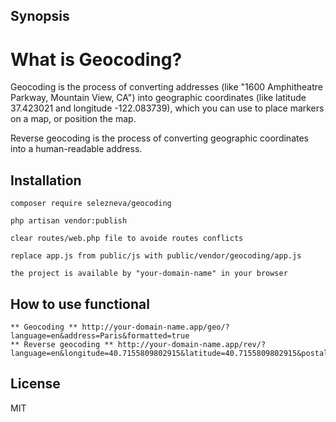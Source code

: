 ## Synopsis

# What is Geocoding?

Geocoding is the process of converting addresses (like "1600 Amphitheatre Parkway, Mountain View, CA") into geographic coordinates (like latitude 37.423021 and longitude -122.083739), which you can use to place markers on a map, or position the map.

Reverse geocoding is the process of converting geographic coordinates into a human-readable address.

## Installation
```
composer require selezneva/geocoding
```
```
php artisan vendor:publish
```
```
clear routes/web.php file to avoide routes conflicts
```
```
replace app.js from public/js with public/vendor/geocoding/app.js
```
```
the project is available by "your-domain-name" in your browser 
```
## How to use functional 
```
** Geocoding ** http://your-domain-name.app/geo/?language=en&address=Paris&formatted=true
** Reverse geocoding ** http://your-domain-name.app/rev/?language=en&longitude=40.7155809802915&latitude=40.7155809802915&postalCode=true
```
## License

MIT
